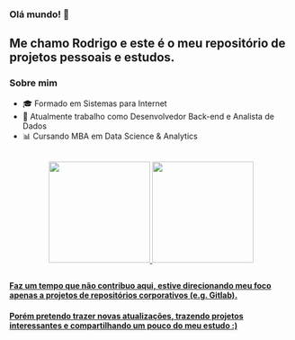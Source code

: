 ### Olá mundo! 👋
## Me chamo Rodrigo e este é o meu repositório de projetos pessoais e estudos.

### Sobre mim

- 🎓 Formado em Sistemas para Internet
- 🔭 Atualmente trabalho como Desenvolvedor Back-end e Analista de Dados
- 📊 Cursando MBA em Data Science & Analytics

</br>

<div align="center">
  <a href="https://github.com/rafaballerini">
  <img height="180em" src="https://github-readme-stats.vercel.app/api?username=Rodrigo-ort&show_icons=true&theme=github_dark&include_all_commits=true&count_private=true&hide=issues,contribs"/>
  <img height="180em" src="https://github-readme-stats.vercel.app/api/top-langs/?username=Rodrigo-ort&layout=compact&langs_count=7&theme=github_dark"/>
</div>

##

#### Faz um tempo que não contribuo aqui, estive direcionando meu foco apenas a projetos de repositórios corporativos (e.g. Gitlab). 
#### Porém pretendo trazer novas atualizações, trazendo projetos interessantes e compartilhando um pouco do meu estudo :)
